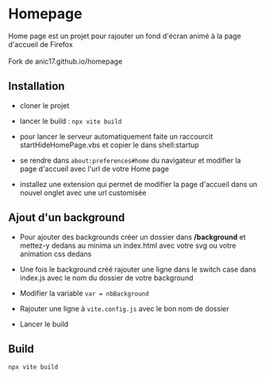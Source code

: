 <h1>Homepage</h1>
Home page est un projet pour rajouter un fond d'écran animé à la page d'accueil de Firefox
<br/><br/>
Fork de anic17.github.io/homepage

<h2>Installation</h2>

- cloner le projet

- lancer le build : ```npx vite build```

- pour lancer le serveur automatiquement faite un raccourcit startHideHomePage.vbs et copier le dans shell:startup

- se rendre dans ```about:preferences#home``` du navigateur et modifier la page d'accueil avec l'url de votre Home page

- installez une extension qui permet de modifier la page d'accueil dans un nouvel onglet avec une url customisée

<h2>Ajout d'un background</h2>

* Pour ajouter des backgrounds créer un dossier dans **/background** et mettez-y dedans au minima un index.html avec votre svg ou votre animation css dedans

* Une fois le background créé rajouter une ligne dans le switch case dans index.js avec le nom du dossier de votre background

* Modifier la variable ```var = nbBackground```

* Rajouter une ligne à ```vite.config.js``` avec le bon nom de dossier

* Lancer le build

<h2>Build</h2>

```npx vite build```
